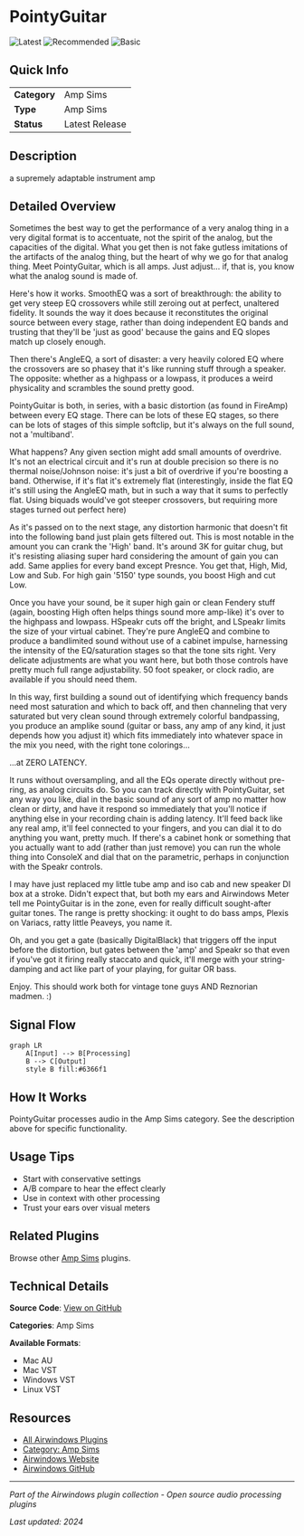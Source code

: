 # PointyGuitar

![Latest](https://img.shields.io/badge/-Latest-10b981) ![Recommended](https://img.shields.io/badge/-Recommended-6366f1) ![Basic](https://img.shields.io/badge/-Basic-f59e0b)

## Quick Info

| | |
|---|---|
| **Category** | Amp Sims |
| **Type** | Amp Sims |
| **Status** | Latest Release |

## Description

a supremely adaptable instrument amp

## Detailed Overview

Sometimes the best way to get the performance of a very analog thing in a very digital format is to accentuate, not the spirit of the analog, but the capacities of the digital. What you get then is not fake gutless imitations of the artifacts of the analog thing, but the heart of why we go for that analog thing. Meet PointyGuitar, which is all amps. Just adjust… if, that is, you know what the analog sound is made of.

Here's how it works. SmoothEQ was a sort of breakthrough: the ability to get very steep EQ crossovers while still zeroing out at perfect, unaltered fidelity. It sounds the way it does because it reconstitutes the original source between every stage, rather than doing independent EQ bands and trusting that they'll be 'just as good' because the gains and EQ slopes match up closely enough.

Then there's AngleEQ, a sort of disaster: a very heavily colored EQ where the crossovers are so phasey that it's like running stuff through a speaker. The opposite: whether as a highpass or a lowpass, it produces a weird physicality and scrambles the sound pretty good.

PointyGuitar is both, in series, with a basic distortion (as found in FireAmp) between every EQ stage. There can be lots of these EQ stages, so there can be lots of stages of this simple softclip, but it's always on the full sound, not a 'multiband'.

What happens? Any given section might add small amounts of overdrive. It's not an electrical circuit and it's run at double precision so there is no thermal noise/Johnson noise: it's just a bit of overdrive if you're boosting a band. Otherwise, if it's flat it's extremely flat (interestingly, inside the flat EQ it's still using the AngleEQ math, but in such a way that it sums to perfectly flat. Using biquads would've got steeper crossovers, but requiring more stages turned out perfect here)

As it's passed on to the next stage, any distortion harmonic that doesn't fit into the following band just plain gets filtered out. This is most notable in the amount you can crank the 'High' band. It's around 3K for guitar chug, but it's resisting aliasing super hard considering the amount of gain you can add. Same applies for every band except Presnce. You get that, High, Mid, Low and Sub. For high gain '5150' type sounds, you boost High and cut Low.

Once you have your sound, be it super high gain or clean Fendery stuff (again, boosting High often helps things sound more amp-like) it's over to the highpass and lowpass. HSpeakr cuts off the bright, and LSpeakr limits the size of your virtual cabinet. They're pure AngleEQ and combine to produce a bandlimited sound without use of a cabinet impulse, harnessing the intensity of the EQ/saturation stages so that the tone sits right. Very delicate adjustments are what you want here, but both those controls have pretty much full range adjustability. 50 foot speaker, or clock radio, are available if you should need them.

In this way, first building a sound out of identifying which frequency bands need most saturation and which to back off, and then channeling that very saturated but very clean sound through extremely colorful bandpassing, you produce an amplike sound (guitar or bass, any amp of any kind, it just depends how you adjust it) which fits immediately into whatever space in the mix you need, with the right tone colorings…

…at ZERO LATENCY.

It runs without oversampling, and all the EQs operate directly without pre-ring, as analog circuits do. So you can track directly with PointyGuitar, set any way you like, dial in the basic sound of any sort of amp no matter how clean or dirty, and have it respond so immediately that you'll notice if anything else in your recording chain is adding latency. It'll feed back like any real amp, it'll feel connected to your fingers, and you can dial it to do anything you want, pretty much. If there's a cabinet honk or something that you actually want to add (rather than just remove) you can run the whole thing into ConsoleX and dial that on the parametric, perhaps in conjunction with the Speakr controls.

I may have just replaced my little tube amp and iso cab and new speaker DI box at a stroke. Didn't expect that, but both my ears and Airwindows Meter tell me PointyGuitar is in the zone, even for really difficult sought-after guitar tones. The range is pretty shocking: it ought to do bass amps, Plexis on Variacs, ratty little Peaveys, you name it.

Oh, and you get a gate (basically DigitalBlack) that triggers off the input before the distortion, but gates between the 'amp' and Speakr so that even if you've got it firing really staccato and quick, it'll merge with your string-damping and act like part of your playing, for guitar OR bass.

Enjoy. This should work both for vintage tone guys AND Reznorian madmen. :)

## Signal Flow

```mermaid
graph LR
    A[Input] --> B[Processing]
    B --> C[Output]
    style B fill:#6366f1
```

## How It Works

PointyGuitar processes audio in the Amp Sims category. See the description above for specific functionality.

## Usage Tips

- Start with conservative settings
- A/B compare to hear the effect clearly
- Use in context with other processing
- Trust your ears over visual meters


## Related Plugins

Browse other [Amp Sims](../categories/amp-sims.md) plugins.


## Technical Details

**Source Code**: [View on GitHub](https://github.com/airwindows/airwindows/tree/master/plugins/LinuxVST/src/PointyGuitar)

**Categories**: Amp Sims

**Available Formats**:
- Mac AU
- Mac VST
- Windows VST
- Linux VST

## Resources

- [All Airwindows Plugins](../../README.md)
- [Category: Amp Sims](../categories/amp-sims.md)
- [Airwindows Website](https://www.airwindows.com)
- [Airwindows GitHub](https://github.com/airwindows/airwindows)

---

*Part of the Airwindows plugin collection - Open source audio processing plugins*

*Last updated: 2024*
